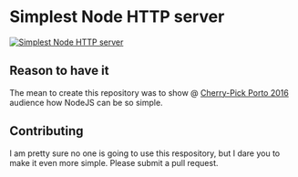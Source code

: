# Simplest Node HTTP server

[![Simplest Node HTTP server](https://img.youtube.com/vi/b7MTiGeU2Mc/0.jpg)](https://www.youtube.com/watch?v=b7MTiGeU2Mc)

## Reason to have it

The mean to create this repository was to show @ [Cherry-Pick Porto 2016](http://cherrypick.nei-isep.org/) audience how NodeJS can be so simple.

## Contributing

I am pretty sure no one is going to use this respository, but I dare you to make it even more simple. 
Please submit a pull request.
